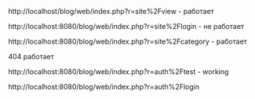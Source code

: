 http://localhost/blog/web/index.php?r=site%2Fview - работает

http://localhost:8080/blog/web/index.php?r=site%2Flogin -
не работает

http://localhost:8080/blog/web/index.php?r=site%2Fcategory - 
работает

404 работает

http://localhost:8080/blog/web/index.php?r=auth%2Ftest - 
working

http://localhost:8080/blog/web/index.php?r=auth%2Flogin